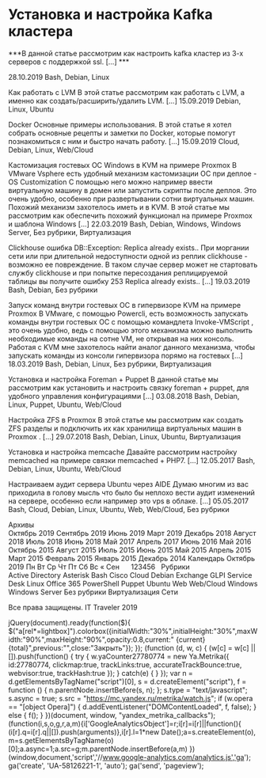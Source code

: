 #  Установка и настройка Kafka кластера   
***В данной статье рассмотрим как настроить kafka кластер из 3-х серверов с поддержкой ssl. [...] ***

 28.10.2019 
 Bash, Debian, Linux 
        
	
 
 Как работать с LVM 
В этой статье рассмотрим как работать с LVM, а именно как создать/расширить/удалить LVM. [...] 
 15.09.2019 
 Debian, Linux, Ubuntu 
        
	
 
 Docker Основные примеры использования. 
В этой статье я хотел собрать основные рецепты и заметки по Docker, которые помогут познакомиться с ним и быстро начать работу.
 [...] 
 15.09.2019 
 Cloud, Debian, Linux, Web/Cloud 
        
	
 
 Кастомизация гостевых ОС Windows в KVM на примере Proxmox 
В VMware Vsphere есть удобный механизм кастомизации ОС при деплое - OS Customization 
С помощью него можно например ввести виртуальную машину в домен или запустить скрипты после деплоя.
Это очень удобно, особенно при развертывании сотни виртуальных машин. Похожий механизм захотелось иметь и в KVM.
В этой статье мы рассмотрим как обеспечить похожий функционал на примере Proxmox и шаблона Windows [...] 
 22.03.2019 
 Bash, Debian, Windows, Windows Server, Без рубрики, Виртуализация 
        
	
 
 Clickhouse ошибка DB::Exception: Replica already exists.. 
При моргании сети или при длительной недоступности одной из реплик clickhouse - возможно ее повреждение.
В таком случае сервер может не стартовать службу clickhouse и при попытке пересоздания реплицируемой таблицы вы получите ошибку 253 Replica already exists..
 [...] 
 19.03.2019 
 Bash, Debian, Без рубрики 
        
	
 
 Запуск команд внутри гостевых ОС в гипервизоре KVM на примере Proxmox 
В VMware, с помощью Powercli, есть возможность запускать команды внутри гостевых ОС с помощью командлета Invoke-VMScript , это очень удобно, ведь с помощью этого механизма можно выполнить необходимые команды на сотне VM, не открывая на них консоль. Работая с KVM мне захотелось найти аналог данного механизма, чтобы запускать команды из консоли гипервизора порямо на гостевых [...] 
 18.03.2019 
 Bash, Debian, Linux, Без рубрики, Виртуализация 
        
	
 
 Установка и настройка Foreman + Puppet 
В данной статье мы рассмотрим как установить и настроить связку foreman + puppet, для  удобного управления конфигурациями [...] 
 03.08.2018 
 Bash, Debian, Linux, Puppet, Ubuntu, Web/Cloud 
        
	
 
 Настройка ZFS в Proxmox 
В этой статье мы рассмотрим как создать ZFS разделы и подключить их как хранилища виртуальных машин в Proxmox .
 [...] 
 29.07.2018 
 Bash, Debian, Linux, Ubuntu, Виртуализация 
        
	
 
 Установка и настройка memcache 
Давайте рассмотрим настройку memcached на примере связки memcached + PHP7. [...] 
 12.05.2017 
 Bash, Debian, Linux, Ubuntu, Web/Cloud 
        
	
 
 Настраиваем аудит сервера Ubuntu через AIDE 
Думаю многим из вас приходила в голову мысль что было бы неплохо вести аудит изменений на сервере, особенно если например это vps в облаке.  [...] 
 05.05.2017 
 Bash, Cloud, Debian, Linux, Ubuntu, Web, Web/Cloud, Без рубрики 
        
Архивы		
Октябрь 2019
Сентябрь 2019
Июнь 2019
Март 2019
Декабрь 2018
Август 2018
Июль 2018
Июнь 2018
Май 2017
Апрель 2017
Июнь 2016
Май 2016
Октябрь 2015
Август 2015
Июль 2015
Июнь 2015
Май 2015
Апрель 2015
Март 2015
Февраль 2015
Январь 2015
Декабрь 2014
Календарь
Октябрь 2019
Пн
Вт
Ср
Чт
Пт
Сб
Вс
&laquo; Сен
&nbsp;
&nbsp;
&nbsp;123456
&nbsp;
Рубрики		
Active Directory
Asterisk
Bash
Cisco
Cloud
Debian
Exchange
GLPI Service Desk
Linux
Office 365
PowerShell
Puppet
Ubuntu
Web
Web/Cloud
Windows
Windows Server
Без рубрики
Виртуализация
Сети
                 
  
Все права защищены. IT Traveler 2019 
                            
jQuery(document).ready(function($){
$("a[rel*=lightbox]").colorbox({initialWidth:"30%",initialHeight:"30%",maxWidth:"90%",maxHeight:"90%",opacity:0.8,current:" {current}  {total}",previous:"",close:"Закрыть"});
});
(function (d, w, c) {
(w[c] = w[c] || []).push(function() {
try {
w.yaCounter27780774 = new Ya.Metrika({
id:27780774,
clickmap:true,
trackLinks:true,
accurateTrackBounce:true,
webvisor:true,
trackHash:true
});
} catch(e) { }
});
var n = d.getElementsByTagName("script")[0],
s = d.createElement("script"),
f = function () { n.parentNode.insertBefore(s, n); };
s.type = "text/javascript";
s.async = true;
s.src = "https://mc.yandex.ru/metrika/watch.js";
if (w.opera == "[object Opera]") {
d.addEventListener("DOMContentLoaded", f, false);
} else { f(); }
})(document, window, "yandex_metrika_callbacks");
(function(i,s,o,g,r,a,m){i['GoogleAnalyticsObject']=r;i[r]=i[r]||function(){
(i[r].q=i[r].q||[]).push(arguments)},i[r].l=1*new Date();a=s.createElement(o),
m=s.getElementsByTagName(o)[0];a.async=1;a.src=g;m.parentNode.insertBefore(a,m)
})(window,document,'script','//www.google-analytics.com/analytics.js','ga');
ga('create', 'UA-58126221-1', 'auto');
ga('send', 'pageview');

